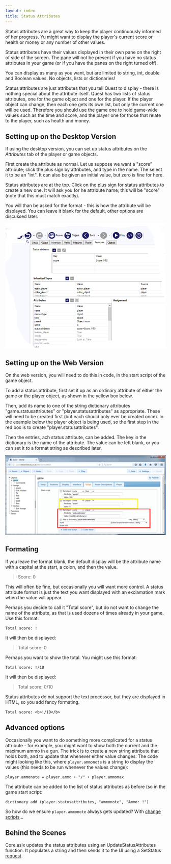 ```yaml
---
layout: index
title: Status Attributes
---
```


Status attributes are a great way to keep the player continuously informed of her progress. Yu might want to display the player's current score or health or money or any number of other values.

Status attributes have their values displayed in their own pane on the right of side of the screen. The pane will not be present if you have no status attributes in your game (or if you have the panes on the right turned off).

You can display as many as you want, but are limited to string, int, double and Boolean values. No objects, lists or dictionaries!



Status attributes are just attributes that you tell Quest to display - there is nothing special about the attribute itself. Quest has two lists of status attributes, one for the game object and one for the player. If the player object can change, then each one gets its own list, but only the current one will be used. Therefore you should use the game one to hold game-wide values such as the time and score, and the player one for those that relate to the player, such as health and money.


Setting up on the Desktop Version
---------------------------------

If using the desktop version, you can set up status attributes on the _Attributes_ tab of the player or game objects.

First create the attribute as normal. Let us suppose we want a "score" attribute; click the plus sign by attributes, and type in the name. The select it to be an "int". It can also be given an initial value, but zero is fine for here.

Status attributes are at the top. Click on the plus sign for status attributes to create a new one. It will ask you for he attribute name; this will be "score" (note that this must match exactly).

You will than be asked for the format - this is how the attribute will be displayed. You can leave it blank for the default, other options are discussed later.

![](images/status2.png "status2.png")



Setting up on the Web Version
--------------------------------

On the web version, you will need to do this in code, in the start script of the game object.

To add a status attribute, first set it up as an ordinary attribute of either the game or the player object, as shown in the yellow box below.

Then, add its name to one of the string dictionary attributes "game.statusattributes" or "player.statusattributes" as appropriate. These will need to be created first (but each should only ever be created once). In the example below the player object is being used, so the first step in the red box is to create "player.statusattributes".

Then the entries, ach status attribute, can be added. The key in the dictionary is the name of the attribute. The value can be left blank, or you can set it to a format string as described later.

![](images/status_attribute.png "status_attribute.png")


Formating
------------

If you leave the format blank, the default display will be the attribute name with a capital at the start, a colon, and then the value.

> Score: 0
 
This will often be fine, but occasionally you will want more control. A status attribute format is just the text you want displayed with an exclamation mark when the value will appear.

Perhaps you decide to call it "Total score", but do not want to change the name of the attribute, as that is used dozens of times already in your game. Use this format:
```
Total score: !
```
It will then be displayed:

> Total score: 0

Perhaps you want to show the total. You might use this format:

```
Total score: !/10
```
It will then be displayed:

> Total score: 0/10

Status attributes do not support the text processor, but they are displayed in HTML, so you add fancy formating.
```
Total score: <b>!/10</b>
```


Advanced options
---------------

Occasionally you want to do something more complicated for a status attribute - for example, you might want to show both the current and the maximum ammo in a gun. The trick is to create a new string attribute that holds both, and to update that whenever either value changes. The code might looking like this, where `player.ammonote` is a string to display the values (this needs to be run whenever the values change):

```
player.ammonote = player.ammo + "/" + player.ammomax
```

The attribute can be added to the list of status attributes as before (so in the game start script:

```
dictionary add (player.statusattributes, "ammonote", "Ammo: !")
```

So how do we ensure `player.ammonote` always gets updated? With [change scripts](change_scripts.md)...



Behind the Scenes
------------------

Core.aslx updates the status attributes using an UpdateStatusAttributes function. It populates a string and then sends it to the UI using a SetStatus [request](scripts/request.html).
